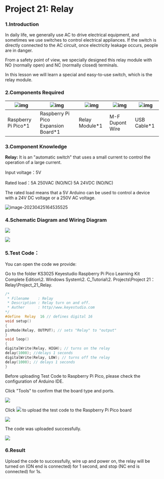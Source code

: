# Project 21: Relay

### 1.**Introduction**

In daily life, we generally use AC to drive electrical equipment, and sometimes we use switches to control electrical appliances. If the switch is directly connected to the AC circuit, once electricity leakage occurs, people are in danger. 

From a safety point of view, we specially designed this relay module with NO (normally open) and NC (normally closed) terminals. 

In this lesson we will learn a special and easy-to-use switch, which is the relay module.



### 2.**Components Required**

| ![img](media/wps1-168412275969947.png) | ![img](media/wps2-168412276415948.jpg) | ![img](media/wps3-168412276542949.jpg) | ![img](media/wps4-168412276649150.jpg) | ![img](media/wps5-168412276782951.jpg) |
| -------------------------------------- | -------------------------------------- | -------------------------------------- | -------------------------------------- | -------------------------------------- |
| Raspberry Pi Pico*1                    | Raspberry Pi Pico Expansion Board*1    | Relay Module*1                         | M-F Dupont Wire                        | USB Cable*1                            |

### 3.**Component Knowledge**

**Relay:** It is an "automatic switch" that uses a small current to control the operation of a large current.

Input voltage：5V

Rated load：5A 250VAC (NO/NC) 5A 24VDC (NO/NC)

The rated load means that a 5V Arduino can be used to control a device with a 24V DC voltage or a 250V AC voltage.

![image-20230425164535525](media/image-20230425164535525.png)



### 4.**Schematic Diagram and Wiring Diagram**

![](/media/bfe4e5e68d12e715c50f8aa5797a689c.png)

![](/media/0e76ea13b2034301be2ecdfde7f21f1e.png)

### 5.**Test Code：**

You can open the code we provide:

Go to the folder KS3025 Keyestudio Raspberry Pi Pico Learning Kit Complete Edition\\2. Windows System\\2. C\_Tutorial\\2. Projects\\Project 21：Relay\\Project\_21\_Relay.

```C
/*
 * Filename    : Relay
 * Description : Relay turn on and off.
 * Auther      : http//www.keyestudio.com
*/
#define  Relay  16 // defines digital 16
void setup()
{
pinMode(Relay, OUTPUT); // sets "Relay" to "output"
}
void loop()
{
digitalWrite(Relay, HIGH); // turns on the relay
delay(1000); //delays 1 seconds
digitalWrite(Relay, LOW); // turns off the relay
delay(1000); // delays 1 seconds
}
```


Before uploading Test Code to Raspberry Pi Pico, please check the configuration of Arduino IDE.

Click "Tools" to confirm that the board type and ports.

![](/media/6f7d673ea84dcb3c1f4a9f45a120aede.png)

Click ![](/media/b0d41283bf5ae66d2d5ab45db15331ba.png) to upload the test code to the Raspberry Pi Pico board

![](/media/0bb4f68dce4e2b0b93002183cf76a6a1.png)

The code was uploaded successfully.

![](/media/60d4972ad22ae3bd3a745e8c2db50d83.png)

### 6.**Result**

Upload the code to successfully, wire up and power on, the relay will be turned on (ON end is connected) for 1 second, and stop (NC end is connected) for 1s.
